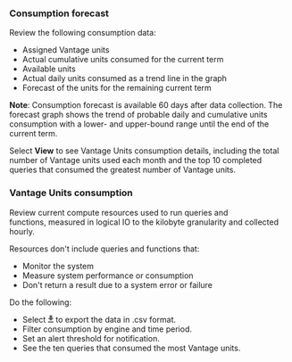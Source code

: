 ### Consumption forecast

Review the following consumption data:

- Assigned Vantage units
- Actual cumulative units consumed for the current term
- Available units
- Actual daily units consumed as a trend line in the graph
- Forecast of the units for the remaining current term

**Note**: Consumption forecast is available 60 days after data collection. The forecast graph shows the trend of probable daily and cumulative units consumption with a lower- and upper-bound range until the end of the current term.

Select **View** to see Vantage Units consumption details, including the total number of Vantage units used each month and the top 10 completed queries that consumed the greatest number of Vantage units.

### Vantage Units consumption

Review current compute resources used to run queries and functions, measured in logical IO to the kilobyte granularity and collected hourly.

Resources don't include queries and functions that:

- Monitor the system
- Measure system performance or consumption
- Don't return a result due to a system error or failure

Do the following:

- Select ![cov-icn-export.png](cov-icn-export.png) to export the data in .csv format.
- Filter consumption by engine and time period.
- Set an alert threshold for notification.
- See the ten queries that consumed the most Vantage units.